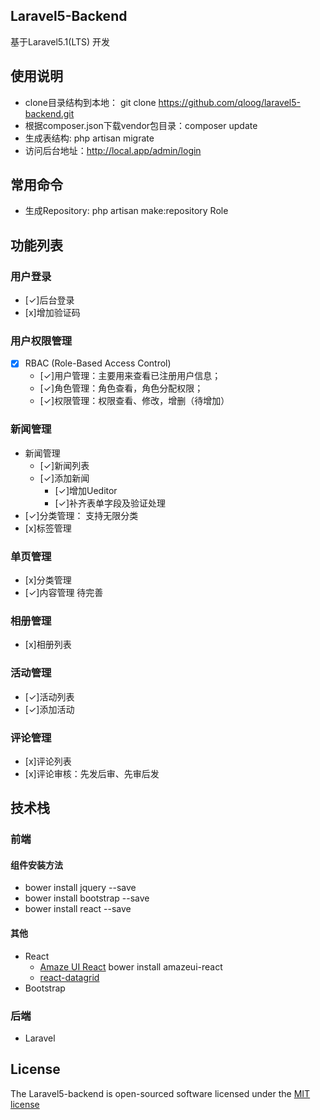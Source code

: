 ## Laravel5-Backend

基于Laravel5.1(LTS) 开发

## 使用说明
* clone目录结构到本地： git clone https://github.com/qloog/laravel5-backend.git
* 根据composer.json下载vendor包目录：composer update
* 生成表结构: php artisan migrate
* 访问后台地址：http://local.app/admin/login

## 常用命令
* 生成Repository: php artisan make:repository Role

## 功能列表

### 用户登录
* [✓]后台登录
* [x]增加验证码

### 用户权限管理
* [x] RBAC (Role-Based Access Control) 
    * [✓]用户管理：主要用来查看已注册用户信息；
    * [✓]角色管理：角色查看，角色分配权限；
    * [✓]权限管理：权限查看、修改，增删（待增加）

### 新闻管理
* 新闻管理
    - [✓]新闻列表
    - [✓]添加新闻
        - [✓]增加Ueditor
        - [✓]补齐表单字段及验证处理
* [✓]分类管理： 支持无限分类    
* [x]标签管理

### 单页管理
* [x]分类管理
* [✓]内容管理   待完善

### 相册管理
* [x]相册列表

### 活动管理
* [✓]活动列表  
* [✓]添加活动

### 评论管理
* [x]评论列表
* [x]评论审核：先发后审、先审后发

## 技术栈

### 前端

#### 组件安装方法
 * bower install jquery --save
 * bower install bootstrap --save
 * bower install react --save
 
#### 其他 
 * React
    * [Amaze UI React](http://amazeui.org/react/)
        bower install amazeui-react
    * [react-datagrid](https://github.com/zippyui/react-datagrid)
 * Bootstrap

### 后端
 * Laravel

## License

The Laravel5-backend is open-sourced software licensed under the [MIT license](http://opensource.org/licenses/MIT)

